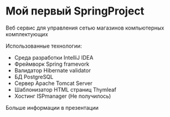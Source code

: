 # Мой первый SpringProject

Веб сервис для управления сетью магазинов компьютерных комплектующих

Использованные технологии:
- Среда разработки IntelliJ IDEA
- Фреймворк Spring framevork
- Валидатор Hibernate validator
- БД PostgreSQL
- Сервер Apache Tomcat Server
- Шаблонизатор HTML страниц Thymleaf
- Хостинг ISPmanager (Не получилось)
 
 Больше информации в презентации